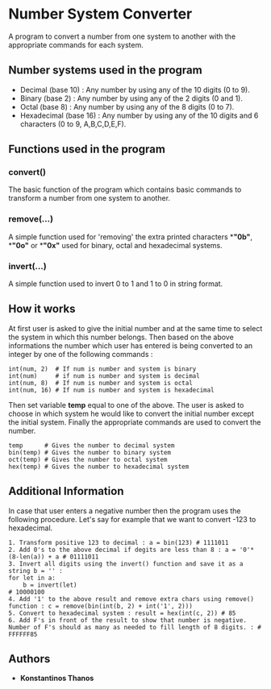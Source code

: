 # Number System Converter
A program to convert a number from one system to another with the appropriate commands for each system.

##  Number systems used in the program
* Decimal (base 10) : Any number by using any of the 10 digits (0 to 9).
* Binary (base 2)  : Any number by using any of the 2 digits (0 and 1).
* Octal (base 8)  : Any number by using any of the 8 digits (0 to 7).
* Hexadecimal (base 16) : Any number by using any of the 10 digits and 6 characters (0 to 9, A,B,C,D,E,F).

## Functions used in the program
### convert()
The basic function of the program which contains basic commands to transform a number from one system to another.

### remove(...)
A simple function used for 'removing' the extra printed characters ***"0b"**, ***"0o"** or ***"0x"** used for binary, octal and hexadecimal systems.

### invert(...)
A simple function used to invert 0 to 1 and 1 to 0 in string format.

## How it works
At first user is asked to give the initial number and at the same time to select the system in which this number belongs.
Then based on the above informations the number which user has entered is being converted to an integer by one of the following commands : 
```
int(num, 2)  # If num is number and system is binary
int(num)     # if num is number and system is decimal
int(num, 8)  # If num is number and system is octal
int(num, 16) # If num is number and system is hexadecimal
```
Then set variable **temp** equal to one of the above.
The user is asked to choose in which system he would like to convert the initial number except the initial system.
Finally the appropriate commands are used to convert the number.
```
temp      # Gives the number to decimal system
bin(temp) # Gives the number to binary system
oct(temp) # Gives the number to octal system
hex(temp) # Gives the number to hexadecimal system
```

## Additional Information
In case that user enters a negative number then the program uses the following procedure. 
Let's say for example that we want to convert -123 to hexadecimal.
```
1. Transform positive 123 to decimal : a = bin(123) # 1111011
2. Add 0's to the above decimal if degits are less than 8 : a = '0'*(8-len(a)) + a # 01111011
3. Invert all digits using the invert() function and save it as a string b = '' : 
for let in a:
    b = invert(let)
# 10000100
4. Add '1' to the above result and remove extra chars using remove() function : c = remove(bin(int(b, 2) + int('1', 2)))
5. Convert to hexadecimal system : result = hex(int(c, 2)) # 85
6. Add F's in front of the result to show that number is negative.
Number of F's should as many as needed to fill length of 8 digits. : # FFFFFF85
```

## Authors
* **Konstantinos Thanos**
